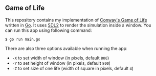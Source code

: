 ## Game of Life

This repository contains my implementation of [Conway's Game of Life](https://en.wikipedia.org/wiki/Conway%27s_Game_of_Life) written in [Go](https://go.dev/).
It uses [SDL2](https://www.libsdl.org/) to render the simulation inside a window. You can run this app using following command:

```
$ go run main.go
```

There are also three options available when running the app:

- `-X` to set width of window (in pixels, default `800`)
- `-Y` to set height of window (in pixels, default `800`)
- `-Z` to set size of one life (width of square in pixels, default `4`)
